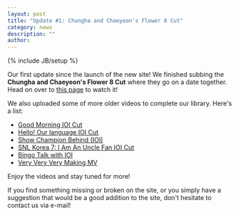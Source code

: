 ```yaml
---
layout: post
title: "Update #1: Chungha and Chaeyeon's Flower 8 Cut"
category: news
description: ""
author:
---
```

{% include JB/setup %}

<p>Our first update since the launch of the new site! We finished subbing the <strong>Chungha and Chaeyeon's Flower 8 Cut</strong> where they go on a date together. Head on over to <a href="/ioi/flower8-cut">this page</a> to watch it!</p>
<p>We also uploaded some of more older videos to complete our library. Here's a list:</p>
<ul>
  <li><a href="/ioi/good-morning">Good Morning IOI Cut</a></li>
  <li><a href="/ioi/hello-our-language">Hello! Our language IOI Cut</a></li>
  <li><a href="/ioi/show-champion-behind">Show Champion Behind (IOI)</a></li>
  <li><a href="/ioi/snl-korea/i-am-an-uncle-fan">SNL Korea 7: I Am An Uncle Fan IOI Cut</a></li>
  <li><a href="/ioi/bingo-talk">Bingo Talk with IOI</a></li>
  <li><a href="/ioi/very-very-very-making-mv">Very Very Very Making MV</a></li>
</ul>
<p>Enjoy the videos and stay tuned for more!</p>
<p>If you find something missing or broken on the site, or you simply have a suggestion that would be a good addition to the site, don't hesitate to contact us via e-mail!</p>
